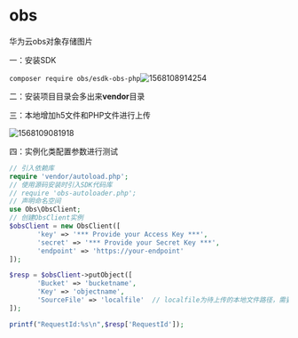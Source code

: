 # obs
华为云obs对象存储图片

一：安装SDK

 ```composer require obs/esdk-obs-php```![1568108914254](https://github.com/mpchruirui888/obs/raw/master/img/1568108914254.png)

二：安装项目目录会多出来**vendor**目录

三：本地增加h5文件和PHP文件进行上传

![1568109081918](https://github.com/mpchruirui888/obs/raw/master/img/1568109081918.png)

四：实例化类配置参数进行测试

```php
// 引入依赖库
require 'vendor/autoload.php';
// 使用源码安装时引入SDK代码库
// require 'obs-autoloader.php';
// 声明命名空间
use Obs\ObsClient;
// 创建ObsClient实例
$obsClient = new ObsClient([
       'key' => '*** Provide your Access Key ***',
       'secret' => '*** Provide your Secret Key ***',
       'endpoint' => 'https://your-endpoint'
]);

$resp = $obsClient->putObject([
       'Bucket' => 'bucketname',
       'Key' => 'objectname',
       'SourceFile' => 'localfile'  // localfile为待上传的本地文件路径，需要指定到具体的文件名
]);

printf("RequestId:%s\n",$resp['RequestId']);
```